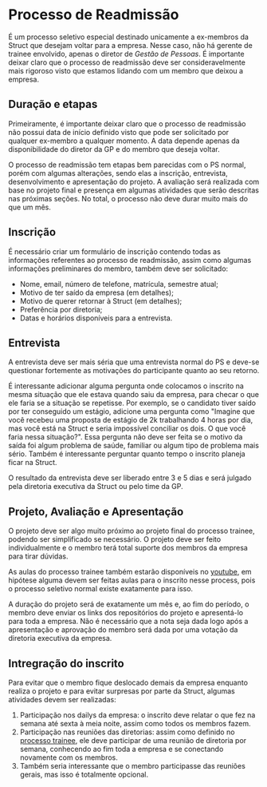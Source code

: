 # Processo de Readmissão

É um processo seletivo especial destinado unicamente a ex-membros da Struct que desejam voltar para a empresa. Nesse caso, não há gerente de trainee envolvido, apenas o diretor de *Gestão de Pessoas*. É importante deixar claro que o processo de readmissão deve ser consideravelmente mais rigoroso visto que estamos lidando com um membro que deixou a empresa.

## Duração e etapas

Primeiramente, é importante deixar claro que o processo de readmissão não possui data de início definido visto que pode ser solicitado por qualquer ex-membro a qualquer momento. A data depende apenas da disponibilidade do diretor da GP e do membro que deseja voltar.

O processo de readmissão tem etapas bem parecidas com o PS normal, porém com algumas alterações, sendo elas a inscrição, entrevista, desenvolvimento e apresentação do projeto. A avaliação será realizada com base no projeto final e presença em algumas atividades que serão descritas nas próximas seções. No total, o processo não deve durar muito mais do que um mês.

## Inscrição

É necessário criar um formulário de inscrição contendo todas as informações referentes ao processo de readmissão, assim como algumas informações preliminares do membro, também deve ser solicitado:

- Nome, email, número de telefone, matrícula, semestre atual;
- Motivo de ter saído da empresa (em detalhes);
- Motivo de querer retornar à Struct (em detalhes);
- Preferência por diretoria;
- Datas e horários disponíveis para a entrevista.


## Entrevista

A entrevista deve ser mais séria que uma entrevista normal do PS e deve-se questionar fortemente as motivações do participante quanto ao seu retorno. 

É interessante adicionar alguma pergunta onde colocamos o inscrito na mesma situação que ele estava quando saiu da empresa, para checar o que ele faria se a situação se repetisse. Por exemplo, se o candidato tiver saído por ter conseguido um estágio, adicione uma pergunta como "Imagine que você recebeu uma proposta de estágio de 2k trabalhando 4 horas por dia, mas você está na Struct e seria impossível conciliar os dois. O que você faria nessa situação?". Essa pergunta não deve ser feita se o motivo da saída foi algum problema de saúde, familiar ou algum tipo de problema mais sério. Também é interessante perguntar quanto tempo o inscrito planeja ficar na Struct.

O resultado da entrevista deve ser liberado entre 3 e 5 dias e será julgado pela diretoria executiva da Struct ou pelo time da GP.


## Projeto, Avaliação e Apresentação

O projeto deve ser algo muito próximo ao projeto final do processo trainee, podendo ser simplificado se necessário. O projeto deve ser feito individualmente e o membro terá total suporte dos membros da empresa para tirar dúvidas. 

As aulas do processo trainee também estarão disponíveis no [youtube](https://www.youtube.com/channel/UCB-hKGoJ9FdtE0zyLwMomtw), em hipótese alguma devem ser feitas aulas para o inscrito nesse process, pois o processo seletivo normal existe exatamente para isso.

A duração do projeto será de exatamente um mês e, ao fim do período, o membro deve enviar os links dos repositórios do projeto e apresentá-lo para toda a empresa. Não é necessário que a nota seja dada logo após a apresentação e aprovação do membro será dada por uma votação da diretoria executiva da empresa.

## Intregração do inscrito

Para evitar que o membro fique deslocado demais da empresa enquanto realiza o projeto e para evitar surpresas por parte da Struct, algumas atividades devem ser realizadas:

1. Participação nos dailys da empresa: o inscrito deve relatar o que fez na semana até sexta à meia noite, assim como todos os membros fazem.
2. Participação nas reuniões das diretorias: assim como definido no [processo trainee](./processo-trainee.md#extras), ele deve participar de uma reunião de diretoria por semana, conhecendo ao fim toda a empresa e se conectando novamente com os membros.
3. Também seria interessante que o membro participasse das reuniões gerais, mas isso é totalmente opcional.